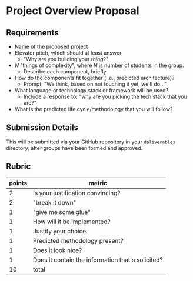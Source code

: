 # Project Overview Proposal

## Requirements
* Name of the proposed project
* Elevator pitch, which should at least answer
  * "Why are you building your _thing_?"
* _N_ "things of complexity", where _N_ is number of students in the group. 
  * Describe each component, briefly.
* How do the components fit together (i.e., predicted architecture)?
    * Prompt: "We think, based on not touching it yet, we'll do..."
* What language or technology stack or framework will be used?	
    * Include a response to: "why are you picking the tech stack that you are?"
* What is the predicted life cycle/methodology that you will follow?	

## Submission Details
This will be submitted via your GitHub repository in your `deliverables` directory, after groups have been formed and approved.

## Rubric
| points | metric                                            |
| ------ | ------------------------------------------------- |
| 2      | Is your justification convincing?                 |
| 2      | "break it down"                                   |
| 1      | "give me some glue"                               |
| 1      | How will it be implemented?                       |
| 1      | Justify your choice.                              |
| 1      | Predicted methodology present?                    |
| 1      | Does it look nice?                                |
| 1      | Does it contain the information that's solicited? |
| 10     | total                                             |